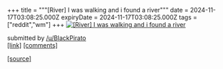 +++
title = """[River] I was walking and i found a river"""
date = 2024-11-17T03:08:25.000Z
expiryDate = 2024-11-17T03:08:25.000Z
tags = ["reddit","wm"]
+++
[![[River] I was walking and i found a river](https://preview.redd.it/4hirx16vod1e1.png?width=640&crop=smart&auto=webp&s=f6b6adff42d7b319e76d167fbcfeaeb987c98bc1 "[River] I was walking and i found a river")](https://www.reddit.com/r/unixporn/comments/1gt49fr/river_i_was_walking_and_i_found_a_river/)

submitted by [/u/BlackPirato](https://www.reddit.com/user/BlackPirato)  
[\[link\]](https://i.redd.it/4hirx16vod1e1.png) [\[comments\]](https://www.reddit.com/r/unixporn/comments/1gt49fr/river_i_was_walking_and_i_found_a_river/)

[[source]](https://www.reddit.com/r/unixporn/comments/1gt49fr/river_i_was_walking_and_i_found_a_river/)
